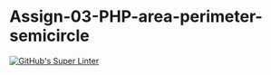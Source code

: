 # Assign-03-PHP-area-perimeter-semicircle
[![GitHub's Super Linter](https://github.com/ICS20-Programming-LilyC/Assign-03-PHP-area-perimeter-semicircle/workflows/GitHub's%20Super%20Linter/badge.svg)](https://github.com/ICS20-Programming-LilyC/Assign-03-PHP-area-perimeter-semicircle/actions)
